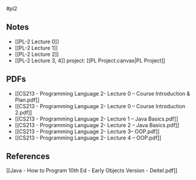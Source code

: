 #pl2
## Notes
* [[PL-2 Lecture 0]]
* [[PL-2 Lecture 1]]
* [[PL-2 Lecture 2]]
* [[PL-2 Lecture 3, 4]]
project: [[PL Project.canvas|PL Project]]
## PDFs
* [[CS213 - Programming Language 2- Lecture 0 – Course Introduction & Plan.pdf]]
* [[CS213 - Programming Language 2- Lecture 0 – Course Introduction 2.pdf]]
* [[CS213 - Programming Language 2- Lecture 1  –  Java Basics.pdf]]
* [[CS213 - Programming Language 2- Lecture 2 –  Java Basics.pdf]]
* [[CS213 - Programming Language 2- Lecture 3–  OOP.pdf]]
* [[CS213 - Programming Language 2- Lecture 4 –  OOP.pdf]]
## References
[[Java - How to Program 10th Ed - Early Objects Version - Deitel.pdf]]
